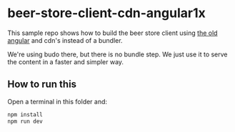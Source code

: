 # beer-store-client-cdn-angular1x

This sample repo shows how to build the beer store client using 
[the old angular](https://angularjs.org/) and cdn's instead of a bundler.

We're using budo there, but there is no bundle step. We just use it to serve 
the content in a faster and simpler way.

## How to run this

Open a terminal in this folder and:

```bash
npm install
npm run dev
```
